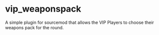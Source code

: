# vip_weaponspack
 A simple plugin for sourcemod that allows the VIP Players to choose their weapons pack for the round.
